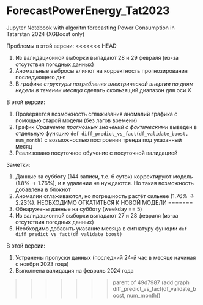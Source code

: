 # ForecastPowerEnergy_Tat2023
Jupyter Notebook with algoritm forecasting Power Consumption in Tatarstan 2024 (XGBoost only)

Проблемы в этой версии:
<<<<<<< HEAD
1) Из валидационной выборки выпадают 28 и 29 февраля (из-за отсутствия погодных данных)
2) Аномальные выбросы влияют на корректность прогнозирования последующего дня
3) В *графике структуры потребления электрической энергии по дням недели в течении месяца* сделать скользящий диапазон для оси Х

В этой версии:
1) Проверяется возможность сглаживания аномалий графика с помощью старой модели (без лагов времени)
2) График *Сравнение прогнозных значений с фактическими* выведен в отдельную функцию `def diff_predict_vs_fact(df_validate_boost, num_month)` с возможностью построения тренда под указанный месяц
3) Реализовано посуточное обучение с посуточной валидацией

Заметки:
1) Данные за субботу (144 записи, т.е. 6 суток) корректируют модель (1.8% -> 1.76%), и в удалении не нуждаются. Но такая возможность добавлена в блокнот
2) Аномалии сглаживаются, но погрешность растёт сильнее (1.76% -> 2.23%). НЕОБХОДИМО ОТКАТИТЬСЯ К НОВОЙ МОДЕЛИ
=======
1) Обнаружены данные на субботу (weekday == 5)
2) Из валидационной выборки выпадают 27 и 28 февраля (из-за отсутствия погодных данных)
3) Необходимо добавить указание месяца в сигнатуру функции `def diff_predict_vs_fact(df_validate_boost)`

В этой версии:
1) Устранены пропуски данных (последний 24-й час в месяце начиная с ноября 2023 года)
2) Выполнена валидация на февраль 2024 года
>>>>>>> parent of 49d7987 (add graph diff_predict_vs_fact(df_validate_boost, num_month))
